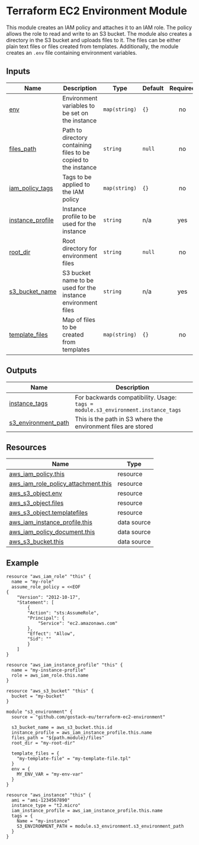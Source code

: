 <h1>Terraform EC2 Environment Module</h1>

This module creates an IAM policy and attaches it to an IAM role. The policy allows the role to read and write to an S3 bucket. The module also creates a directory in the S3 bucket and uploads files to it. The files can be either plain text files or files created from templates. Additionally, the module creates an `.env` file containing environment variables.

<!-- BEGINNING OF PRE-COMMIT-TERRAFORM DOCS HOOK -->

## Inputs

| Name | Description | Type | Default | Required |
|------|-------------|------|---------|:--------:|
| <a name="input_env"></a> [env](#input\_env) | Environment variables to be set on the instance | `map(string)` | `{}` | no |
| <a name="input_files_path"></a> [files\_path](#input\_files\_path) | Path to directory containing files to be copied to the instance | `string` | `null` | no |
| <a name="input_iam_policy_tags"></a> [iam\_policy\_tags](#input\_iam\_policy\_tags) | Tags to be applied to the IAM policy | `map(string)` | `{}` | no |
| <a name="input_instance_profile"></a> [instance\_profile](#input\_instance\_profile) | Instance profile to be used for the instance | `string` | n/a | yes |
| <a name="input_root_dir"></a> [root\_dir](#input\_root\_dir) | Root directory for environment files | `string` | `null` | no |
| <a name="input_s3_bucket_name"></a> [s3\_bucket\_name](#input\_s3\_bucket\_name) | S3 bucket name to be used for the instance environment files | `string` | n/a | yes |
| <a name="input_template_files"></a> [template\_files](#input\_template\_files) | Map of files to be created from templates | `map(string)` | `{}` | no |
## Outputs

| Name | Description |
|------|-------------|
| <a name="output_instance_tags"></a> [instance\_tags](#output\_instance\_tags) | For backwards compatibility. Usage:<br>`tags = module.s3_environment.instance_tags` |
| <a name="output_s3_environment_path"></a> [s3\_environment\_path](#output\_s3\_environment\_path) | This is the path in S3 where the environment files are stored |
## Resources

| Name | Type |
|------|------|
| [aws_iam_policy.this](https://registry.terraform.io/providers/hashicorp/aws/latest/docs/resources/iam_policy) | resource |
| [aws_iam_role_policy_attachment.this](https://registry.terraform.io/providers/hashicorp/aws/latest/docs/resources/iam_role_policy_attachment) | resource |
| [aws_s3_object.env](https://registry.terraform.io/providers/hashicorp/aws/latest/docs/resources/s3_object) | resource |
| [aws_s3_object.files](https://registry.terraform.io/providers/hashicorp/aws/latest/docs/resources/s3_object) | resource |
| [aws_s3_object.templatefiles](https://registry.terraform.io/providers/hashicorp/aws/latest/docs/resources/s3_object) | resource |
| [aws_iam_instance_profile.this](https://registry.terraform.io/providers/hashicorp/aws/latest/docs/data-sources/iam_instance_profile) | data source |
| [aws_iam_policy_document.this](https://registry.terraform.io/providers/hashicorp/aws/latest/docs/data-sources/iam_policy_document) | data source |
| [aws_s3_bucket.this](https://registry.terraform.io/providers/hashicorp/aws/latest/docs/data-sources/s3_bucket) | data source |
<!-- END OF PRE-COMMIT-TERRAFORM DOCS HOOK -->

<h2>Example</h2>

```hcl
resource "aws_iam_role" "this" {
  name = "my-role"
  assume_role_policy = <<EOF
{
    "Version": "2012-10-17",
    "Statement": [
        {
        "Action": "sts:AssumeRole",
        "Principal": {
            "Service": "ec2.amazonaws.com"
        },
        "Effect": "Allow",
        "Sid": ""
        }
    ]
}

resource "aws_iam_instance_profile" "this" {
  name = "my-instance-profile"
  role = aws_iam_role.this.name
}

resource "aws_s3_bucket" "this" {
  bucket = "my-bucket"
}

module "s3_environment" {
  source = "github.com/gostack-eu/terraform-ec2-environment"

  s3_bucket_name = aws_s3_bucket.this.id
  instance_profile = aws_iam_instance_profile.this.name
  files_path = "${path.module}/files"
  root_dir = "my-root-dir"

  template_files = {
    "my-template-file" = "my-template-file.tpl"
  }
  env = {
    MY_ENV_VAR = "my-env-var"
  }
}

resource "aws_instance" "this" {
  ami = "ami-1234567890"
  instance_type = "t2.micro"
  iam_instance_profile = aws_iam_instance_profile.this.name
  tags = {
    Name = "my-instance"
    S3_ENVIRONMENT_PATH = module.s3_environment.s3_environment_path
  }
}
```
